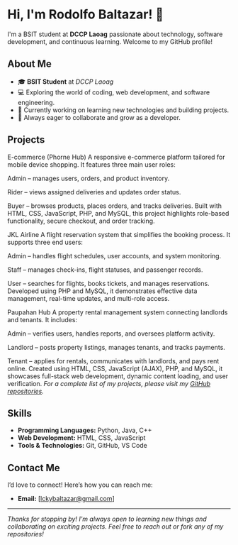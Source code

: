 # Hi, I'm Rodolfo Baltazar! 👋

I'm a BSIT student at **DCCP Laoag** passionate about technology, software development, and continuous learning. Welcome to my GitHub profile!

## About Me

- 🎓 **BSIT Student** at *DCCP Laoag*
- 💻 Exploring the world of coding, web development, and software engineering.
- 🔭 Currently working on learning new technologies and building projects.
- 🌱 Always eager to collaborate and grow as a developer.

## Projects

E-commerce (Phorne Hub)
A responsive e-commerce platform tailored for mobile device shopping. It features three main user roles:

Admin – manages users, orders, and product inventory.

Rider – views assigned deliveries and updates order status.

Buyer – browses products, places orders, and tracks deliveries.
Built with HTML, CSS, JavaScript, PHP, and MySQL, this project highlights role-based functionality, secure checkout, and order tracking.



JKL Airline
A flight reservation system that simplifies the booking process. It supports three end users:

Admin – handles flight schedules, user accounts, and system monitoring.

Staff – manages check-ins, flight statuses, and passenger records.

User – searches for flights, books tickets, and manages reservations.
Developed using PHP and MySQL, it demonstrates effective data management, real-time updates, and multi-role access.



Paupahan Hub
A property rental management system connecting landlords and tenants. It includes:

Admin – verifies users, handles reports, and oversees platform activity.

Landlord – posts property listings, manages tenants, and tracks payments.

Tenant – applies for rentals, communicates with landlords, and pays rent online.
Created using HTML, CSS, JavaScript (AJAX), PHP, and MySQL, it showcases full-stack web development, dynamic content loading, and user verification.
_For a complete list of my projects, please visit my [GitHub repositories](https://github.com/lokiDlowkey?tab=repositories)._

## Skills

- **Programming Languages:** Python, Java, C++
- **Web Development:** HTML, CSS, JavaScript
- **Tools & Technologies:** Git, GitHub, VS Code

## Contact Me

I’d love to connect! Here’s how you can reach me:

- **Email:** [lckybaltazar@gmail.com]

---

*Thanks for stopping by! I'm always open to learning new things and collaborating on exciting projects. Feel free to reach out or fork any of my repositories!*
